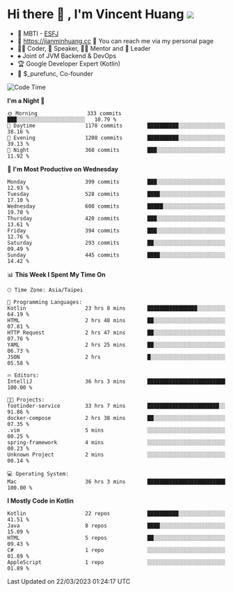 # Hi there 👋 , I'm Vincent Huang ![](https://komarev.com/ghpvc/?username=Jian-Min-Huang)
- 👀 MBTI - [ESFJ](https://www.16personalities.com/esfj-personality)
- 💎 https://jianminhuang.cc 🙋 You can reach me via my personal page
- 👨‍💻 Coder, 🎤 Speaker, 👨‍🏫 Mentor and 🚀 Leader
- ♠️ Joint of JVM Backend & DevOps
- 🏆 Google Developer Expert (Kotlin)
- 💼 $_purefunc, Co-founder

<!--START_SECTION:waka-->
![Code Time](http://img.shields.io/badge/Code%20Time-1%2C768%20hrs%2047%20mins-blue)

**I'm a Night 🦉** 

```text
🌞 Morning                333 commits         ███░░░░░░░░░░░░░░░░░░░░░░   10.79 % 
🌆 Daytime                1178 commits        ██████████░░░░░░░░░░░░░░░   38.16 % 
🌃 Evening                1208 commits        ██████████░░░░░░░░░░░░░░░   39.13 % 
🌙 Night                  368 commits         ███░░░░░░░░░░░░░░░░░░░░░░   11.92 % 
```
📅 **I'm Most Productive on Wednesday** 

```text
Monday                   399 commits         ███░░░░░░░░░░░░░░░░░░░░░░   12.93 % 
Tuesday                  528 commits         ████░░░░░░░░░░░░░░░░░░░░░   17.10 % 
Wednesday                608 commits         █████░░░░░░░░░░░░░░░░░░░░   19.70 % 
Thursday                 420 commits         ███░░░░░░░░░░░░░░░░░░░░░░   13.61 % 
Friday                   394 commits         ███░░░░░░░░░░░░░░░░░░░░░░   12.76 % 
Saturday                 293 commits         ██░░░░░░░░░░░░░░░░░░░░░░░   09.49 % 
Sunday                   445 commits         ████░░░░░░░░░░░░░░░░░░░░░   14.42 % 
```


📊 **This Week I Spent My Time On** 

```text
🕑︎ Time Zone: Asia/Taipei

💬 Programming Languages: 
Kotlin                   23 hrs 8 mins       ████████████████░░░░░░░░░   64.19 % 
HTML                     2 hrs 48 mins       ██░░░░░░░░░░░░░░░░░░░░░░░   07.81 % 
HTTP Request             2 hrs 47 mins       ██░░░░░░░░░░░░░░░░░░░░░░░   07.76 % 
YAML                     2 hrs 25 mins       ██░░░░░░░░░░░░░░░░░░░░░░░   06.73 % 
JSON                     2 hrs               █░░░░░░░░░░░░░░░░░░░░░░░░   05.58 % 

🔥 Editors: 
IntelliJ                 36 hrs 3 mins       █████████████████████████   100.00 % 

🐱‍💻 Projects: 
footinder-service        33 hrs 7 mins       ███████████████████████░░   91.86 % 
docker-compose           2 hrs 38 mins       ██░░░░░░░░░░░░░░░░░░░░░░░   07.35 % 
.vim                     5 mins              ░░░░░░░░░░░░░░░░░░░░░░░░░   00.25 % 
spring-framework         4 mins              ░░░░░░░░░░░░░░░░░░░░░░░░░   00.23 % 
Unknown Project          2 mins              ░░░░░░░░░░░░░░░░░░░░░░░░░   00.14 % 

💻 Operating System: 
Mac                      36 hrs 3 mins       █████████████████████████   100.00 % 
```

**I Mostly Code in Kotlin** 

```text
Kotlin                   22 repos            ██████████░░░░░░░░░░░░░░░   41.51 % 
Java                     8 repos             ████░░░░░░░░░░░░░░░░░░░░░   15.09 % 
HTML                     5 repos             ██░░░░░░░░░░░░░░░░░░░░░░░   09.43 % 
C#                       1 repo              ░░░░░░░░░░░░░░░░░░░░░░░░░   01.89 % 
AppleScript              1 repo              ░░░░░░░░░░░░░░░░░░░░░░░░░   01.89 % 
```




 Last Updated on 22/03/2023 01:24:17 UTC
<!--END_SECTION:waka-->
